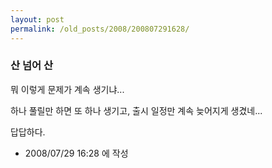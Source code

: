 ```yaml
---
layout: post
permalink: /old_posts/2008/200807291628/
---
```


### 산 넘어 산

뭐 이렇게 문제가 계속 생기냐...

하나 풀릴만 하면 또 하나 생기고, 출시 일정만 계속 늦어지게 생겼네...

답답하다.






- 2008/07/29 16:28 에 작성
